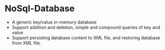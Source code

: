 # NoSql-Database

+ A generic key/value in-memory database
+ Support addition and deletion, simple and compound queries of key and value
+ Support persisting database content to XML file, and restoring database from XML file.
